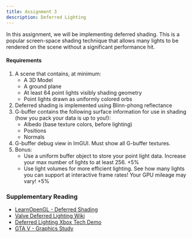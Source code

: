 ```yaml
---
title: Assignment 3
description: Deferred Lighting
---
```


In this assignment, we will be implementing deferred shading. This is a popular screen-space shading technique that allows many lights to be rendered on the scene without a significant performance hit.

#### Requirements

1.  A scene that contains, at minimum:
    *   A 3D Model
    *   A ground plane
    *   At least 64 point lights visibly shading geometry
    *   Point lights drawn as uniformly colored orbs
2.  Deferred shading is implemented using Blinn-phong reflectance
3.  G-buffer contains the following surface information for use in shading (how you pack your data is up to you!):
    *   Albedo (base texture colors, before lighting)
    *   Positions
    *   Normals
4.  G-buffer debug view in ImGUI. Must show all G-buffer textures.
5.  Bonus:
    *   Use a uniform buffer object to store your point light data. Increase your max number of lights to at least 256.  +5%
    *   Use light volumes for more efficient lighting. See how many lights you can support at interactive frame rates! Your GPU mileage may vary! +5%



### Supplementary Reading

*   [LearnOpenGL - Deferred Shading][]
*   [Valve Deferred Lighting Wiki][]
*   [Deferred Lighting Xbox Tech Demo][]
*   [GTA V - Graphics Study][]


[LearnOpenGL - Deferred Shading]: https://learnopengl.com/Advanced-Lighting/Deferred-Shading
[Valve Deferred Lighting Wiki]: https://developer.valvesoftware.com/wiki/Deferred_lighting
[Deferred Lighting Xbox Tech Demo]: https://www.youtube.com/watch?v=UE4ldJfsDz8&t=2s&ab_channel=dwif87f8dhe44
[GTA V - Graphics Study]: https://www.adriancourreges.com/blog/2015/11/02/gta-v-graphics-study/